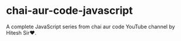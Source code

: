 # chai-aur-code-javascript
A complete JavaScript series from chai aur code YouTube channel by Hitesh Sir❤️.
